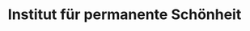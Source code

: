 ---
title: "Institut für permanente Schönheit"
url: /koeln/institut-fuer-permanente-schoenheit/
shop: Kosmetik
---